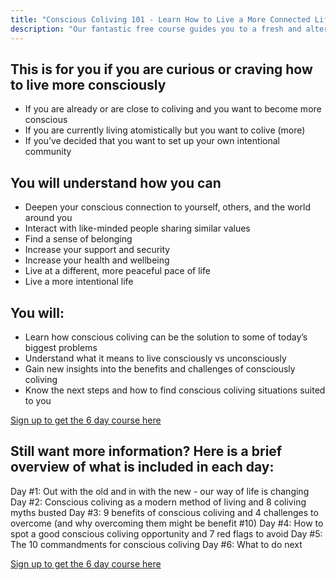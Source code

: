 ```yaml
---
title: "Conscious Coliving 101 - Learn How to Live a More Connected Life"
description: "Our fantastic free course guides you to a fresh and alternative way of living, one that can fulfill your deepest needs and desires."
---
```


## This is for you if you are curious or craving how to live more consciously 
- If you are already or are close to coliving and you want to become more conscious 
- If you are currently living atomistically but you want to colive (more) 
- If you’ve decided that you want to set up your own intentional community

## You will understand how you can
- Deepen your conscious connection to yourself, others, and the world around you
- Interact with like-minded people sharing similar values
- Find a sense of belonging
- Increase your support and security
- Increase your health and wellbeing
- Live at a different, more peaceful pace of life
- Live a more intentional life

## You will:
- Learn how conscious coliving can be the solution to some of today’s biggest problems
- Understand what it means to live consciously vs unconsciously
- Gain new insights into the benefits and challenges of consciously coliving
- Know the next steps and how to find conscious coliving situations suited to you

[Sign up to get the 6 day course here](https://1ebb0834.sibforms.com/serve/MUIFAEMNLI7kXyNKD5KccUjcoyWejikMsK__uqdgAYC1YQpABFgJ8LDvU01YLMKddnA2CXM5XjjHpR_5Beg96j8Xl5jd5COsgJWLYKxE-2WKCOcafCgQeuS3J-RksmJXbhh94kHiYTaWDvGQZ2OXctLjvg9Fk-sSM5e4nsFdlyqDxT2ZulDDgfQtgdGxuRfQD38rHOiq5NNNIUcm)

## Still want more information? Here is a brief overview of what is included in each day:
Day #1: Out with the old and in with the new - our way of life is changing
Day #2: Conscious coliving as a modern method of living and 8 coliving myths busted
Day #3: 9 benefits of conscious coliving and 4 challenges to overcome (and why overcoming them might be benefit #10)
Day #4: How to spot a good conscious coliving opportunity and 7 red flags to avoid
Day #5: The 10 commandments for conscious coliving
Day #6: What to do next

[Sign up to get the 6 day course here](https://1ebb0834.sibforms.com/serve/MUIFAEMNLI7kXyNKD5KccUjcoyWejikMsK__uqdgAYC1YQpABFgJ8LDvU01YLMKddnA2CXM5XjjHpR_5Beg96j8Xl5jd5COsgJWLYKxE-2WKCOcafCgQeuS3J-RksmJXbhh94kHiYTaWDvGQZ2OXctLjvg9Fk-sSM5e4nsFdlyqDxT2ZulDDgfQtgdGxuRfQD38rHOiq5NNNIUcm)
  
